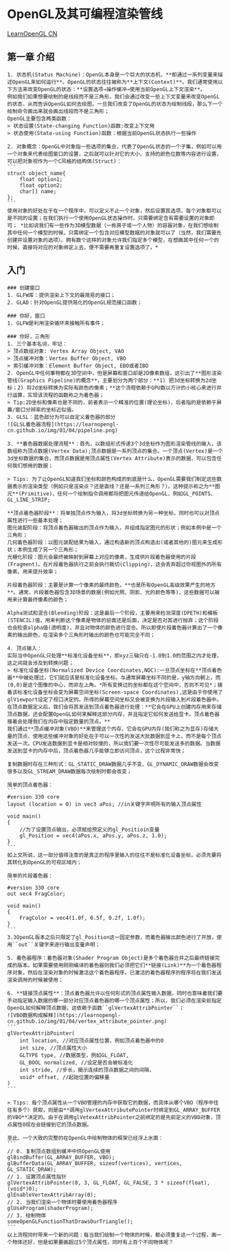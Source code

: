 # OpenGL及其可编程渲染管线   

[LearnOpenGL CN](https://learnopengl-cn.github.io/)

## 第一章 介绍   
	1. 状态机(Status Machine)：OpenGL本身是一个巨大的状态机，**即通过一系列变量来描述OpenGL来如何运行**。OpenGL的状态往往被称为**上下文(Context)**。我们通常使用以下方法来改变OpenGL的状态：**设置选项→操作缓冲→使用当前OpenGL上下文渲染**。
	例如我们如果想要绘制的是线段而不是三角形，我们会通过改变一些上下文变量来改变OpenGL的状态，从而告诉OpenGL如何去绘图，一旦我们改变了OpenGL的状态为绘制线段，那么下一个绘制命令画出来就会画出线段而不是三角形；
	OpenGL主要包含两类函数：
	> 状态设置(State-changing Function)函数:改变上下文用
	> 状态使用(State-using Function)函数：根据当前OpenGL状态执行一些操作

	2. 对象概念：OpenGL中对象指一些选项的集合，代表了OpenGL状态的一个子集，例如可以用一个对象来代表绘图窗口的设置，之后就可以针对它的大小、支持的颜色位数等内容进行设置，可以把对象视作为一个C风格的结构体(Struct)：
	```
	struct object_name{
		float option1;
		float option2;
		char[] name;
	};
	```
	使用对象的好处在于在一个程序中，可以定义不止一个对象，然后设置其选项，每个对象都可以是不同的设置；在我们执行一个使用OpenGL状态操作时，只需要绑定含有需要设置的对象即可；	*比如说我们有一些作为3D模型数据（一栋房子或一个人物）的容器对象，在我们想绘制其中任何一个模型的时候，只需绑定一个包含对应模型数据的对象就可以了（当然，我们需要先创建并设置对象的选项）。拥有数个这样的对象允许我们指定多个模型，在想画其中任何一个的时候，直接将对应的对象绑定上去，便不需要再重复设置选项了。*
	
## 入门
	### 创建窗口
	1. GLFW库：提供渲染上下文的最简易的接口；
	2. GLAD：针对OpenGL提供简化的OpenGL规范接口函数；
	
	### 你好，窗口
	1. GLFW是利用渲染循环来接触所有事件；
	
	### 你好，三角形
	1. 三个基本名词，牢记：   
	> 顶点数组对象: Vertex Array Object, VAO
	> 顶点缓冲对象：Vertex Buffer Object, VBO
	> 索引缓冲对象：Element Buffer Object, EBO或者IBO
	2. OpenGL中任何事物都在3D空间中，但是屏幕和窗口却是2D像素数组，这引出了**图形渲染管线(Graphics Pipeline)的概念**，主要划分为两个部分：**1) 把3d坐标转换为2d坐标；2) 将2d坐标转换为实际有颜色的像素；**这个流程依赖于GPU数以万计的小核心来进行并行运算，实现该流程的函数称之为着色器；
	> Tip:2D坐标和像素也是不同的，前者表示一个精准的位置(理论坐标)，后者指的是依赖于屏幕/窗口分辨率的坐标近似值。
	3. GLSL：蓝色部分为可以自定义着色器的部分   
	![GLSL着色器流程](https://learnopengl-cn.github.io/img/01/04/pipeline.png)
	
	3. **着色器数据处理流程**：首先，以数组形式传递3个3d坐标作为图形渲染管线的输入，该数组称为顶点数据(Vertex Data);顶点数据是一系列顶点的集合。一个顶点(Vertex)是一个3d坐标数据的集合，而顶点数据是用顶点属性(Vertex Attribute)表示的数据，可以包含任何我们想用的数据；   
	
	> Tips: 为了让OpenGL知道我们坐标和颜色构成的到底是什么，OpenGL需要我们制定这些数据表示的渲染类型（例如只是渲染点？还是直线？还是一系列三角形？）。这种提示称之为**图元**(Primitive)，任何一个绘制指令调用都将把图元传递给OpenGL，例如GL_POINTS、GL_LINE_STRIP;   
	
	**顶点着色器阶段**：将单独顶点作为输入，将3d坐标转换为另一种坐标，同时也可以对顶点属性进行一些基本处理；   
	图元装配阶段：将顶点着色器输出的顶点作为输入，并组成指定图元的形状；例如本例中是一个三角形；  
	几何着色器阶段：以图元装配结果为输入，通过构造新的顶点构造出(或者其他的)图元来生成形状；本例生成了另一个三角形；   
	光栅化阶段：图元会最终被映射到屏幕上对应的像素，生成供片段着色器使用的片段(Fragment)。在片段着色器执行之前会执行裁切(Clipping)，这会丢弃超过你视图外的所有像素，用来提升效率；   
	
	片段着色器阶段：主要是计算一个像素的最终颜色，**也是所有OpenGL高级效果产生的地方**。通常，片段着色器包含3D场景的数据(例如光照、阴影、光的颜色等等)，这些数据可以被用来计算最终像素的颜色；   
	
	Alpha测试和混合(Blending)阶段：这是最后一个阶段，主要用来检测深度(DPETH)和模板(STENCIL)值，用来判断这个像素是物体的前面还是后面，决定是否对其进行抛弃；这个阶段也会检查alpha值(透明度)，并且对物体的颜色进行混合。所以即使片段着色器计算出了一个像素的输出颜色，在渲染多个三角形时输出的颜色也可能完全不同；   
	
	4. 顶点输入：
	实际当中OpenGL只处理**标准化设备坐标**，即xyz三轴只在-1.0到1.0的范围之内才处理，这之间就会涉及到转换问题；
	> 标准化设备坐标(Normalized Device Coordinates,NDC):一旦顶点坐标在**顶点着色器**中被处理过，它们就应该是标准化设备坐标。与通常屏幕坐标不同的是，y轴方向朝上，而(0,0)是这个图像的中心，而非左上角。*所有变换过的坐标都在这个空间中，否则不可见*；接着该标准化设备坐标会变为屏幕空间坐标(Screen-space Coordinates),这是由于你使用了glViewport设定了视口决定的。所得的屏幕空间坐标又会被变换为片段输入到片段着色器中。   
	在顶点数据定义后，我们会将其发送到顶点着色器进行处理：**它会在GPU上创建内存用来存储顶点数据，还会配置OpenGL如何来解释这部分内存，并且指定它如何发送给显卡。顶点着色器接着会处理我们在内存中指定数量的顶点。**
	我们通过**顶点缓冲对象(VBO)**来管理这个内存，它会在GPU内存(我们称之为显存)存储大量的顶点，使用这些缓冲对象的好处在于可以一次性的发送大批数据到显卡上，而不是每个顶点发送一次。CPU发送数据到显卡是相对较慢的，所以我们要一次性尽可能发送多的数据。当数据发送到显卡的内存中后，顶点着色器几乎能够立即访问顶点，这个过程非常快；
	
	复制数据时存在三种形式：GL_STATIC_DRAW数据几乎不变、GL_DYNAMIC_DRAW数据会改变很多以及GL_STREAM_DRAW数据每次绘制时都会改变；
	
	简单的顶点着色器：   
	```
	#version 330 core
	layout (location = 0) in vec3 aPos; //in关键字声明所有的输入顶点属性

	void main()
	{
		//为了设置顶点输出，必须赋给预定义的gl_Positioin变量
		gl_Position = vec4(aPos.x, aPos.y, aPos.z, 1.0);
	}
	```
	如上文所说，这一部分值得注意的是真正的程序里输入的往往不是标准化设备坐标，必须先要将其转化到OpenGL的可视区域内；
	
	简单的片段着色器：
	```
	#version 330 core
	out vec4 FragColor;

	void main()
	{
		FragColor = vec4(1.0f, 0.5f, 0.2f, 1.0f);
	} 
	```
	3.3OpenGL版本之后只限定了gl_Position这一固定参数，而着色器输出颜色进行了开放，使用``out``关键字来进行输出变量声明；
	
	5. 着色器程序：着色器对象(Shader Program Object)是多个着色器合并之后最终链接完成的版本。如果需要使用刚刚编译的着色器则我们必须把它们**链接(Link)**为一个着色器程序对象，然后在渲染对象的时候激活这个着色器程序。已激活的着色器程序的程序将在我们发送渲染调用的时候被使用；
	
	6. **链接顶点属性**：顶点着色器允许以任何形式的顶点属性输入数据，同时也意味着我们要手动指定输入数据的哪一部分对应顶点着色器的哪一个顶点属性；所以，我们必须在渲染前指定OpenGL如何解释顶点数据，这依赖于函数``glVertexAttribPointer``；
	![VBO数据构成解释](https://learnopengl-cn.github.io/img/01/04/vertex_attribute_pointer.png)
	```
	glVertexAttribPointer(
		int location, //对应顶点属性位置，例如顶点着色器中的0
		int size, //顶点属性大小
		GLTYPE type, //数据类型，例如GL_FLOAT,
		GL_BOOL normalized, //设定是否会被标准化
		int stride, //步长，揭示连续的顶点数据之间的间隔，
		void* offset, //起始位置的偏移量
	)
	```
	
	> Tips: 每个顶点属性从一个VBO管理的内存中获取它的数据，而具体从哪个VBO（程序中往往有多个）获取，则是由**调用glVertexAttributePointer时绑定到GL_ARRAY_BUFFER的VBO**决定的。由于在调用glVetexAttribPointer之前绑定的是先前定义的VBO对象，顶点属性0现在会链接到它的顶点数据。
	
	至此，一个大致的完整的在OpenGL中绘制物体的框架已经浮上水面：
	```
	// 0. 复制顶点数组到缓冲中供OpenGL使用
	glBindBuffer(GL_ARRAY_BUFFER, VBO);
	glBufferData(GL_ARRAY_BUFFER, sizeof(vertices), vertices, GL_STATIC_DRAW);
	// 1. 设置顶点属性指针
	glVertexAttribPointer(0, 3, GL_FLOAT, GL_FALSE, 3 * sizeof(float), (void*)0);
	glEnableVertexAttribArray(0);
	// 2. 当我们渲染一个物体时要使用着色器程序
	glUseProgram(shaderProgram);
	// 3. 绘制物体
	someOpenGLFunctionThatDrawsOurTriangle();
	```
	以上流程同时带来一个新的问题：每当我们绘制一个物体的时候，都必须重复这一个过程，画一个物体还好，但是如果要画超过5个顶点属性，同时有上百个不同物体呢？
	
	
	